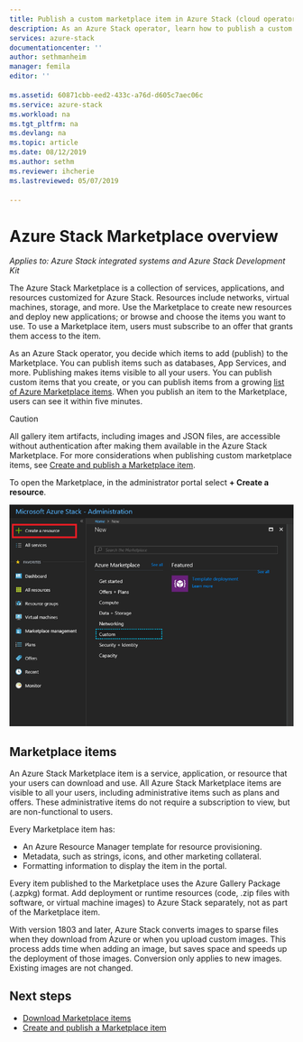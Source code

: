 ```yaml
---
title: Publish a custom marketplace item in Azure Stack (cloud operator) | Microsoft Docs
description: As an Azure Stack operator, learn how to publish a custom marketplace item in Azure Stack.
services: azure-stack
documentationcenter: ''
author: sethmanheim
manager: femila
editor: ''

ms.assetid: 60871cbb-eed2-433c-a76d-d605c7aec06c
ms.service: azure-stack
ms.workload: na
ms.tgt_pltfrm: na
ms.devlang: na
ms.topic: article
ms.date: 08/12/2019
ms.author: sethm
ms.reviewer: ihcherie
ms.lastreviewed: 05/07/2019

---
```

# Azure Stack Marketplace overview

*Applies to: Azure Stack integrated systems and Azure Stack Development Kit*

The Azure Stack Marketplace is a collection of services, applications, and resources customized for Azure Stack. Resources include networks, virtual machines, storage, and more. Use the Marketplace to create new resources and deploy new applications; or browse and choose the items you want to use. To use a Marketplace item, users must subscribe to an offer that grants them access to the item.

As an Azure Stack operator, you decide which items to add (publish) to the Marketplace. You can publish items such as databases, App Services, and more. Publishing makes items visible to all your users. You can publish custom items that you create, or you can publish items from a growing [list of Azure Marketplace items](azure-stack-marketplace-azure-items.md). When you publish an item to the Marketplace, users can see it within five minutes.

> [!CAUTION]  
> All gallery item artifacts, including images and JSON files, are accessible without authentication after making them available in the Azure Stack Marketplace. For more considerations when publishing custom marketplace items, see [Create and publish a Marketplace item](azure-stack-create-and-publish-marketplace-item.md).

To open the Marketplace, in the administrator portal select **+ Create a resource**.

![Marketplace](media/azure-stack-marketplace/marketplace1.png)

## Marketplace items

An Azure Stack Marketplace item is a service, application, or resource that your users can download and use. All Azure Stack Marketplace items are visible to all your users, including administrative items such as plans and offers. These administrative items do not require a subscription to view, but are non-functional to users.

Every Marketplace item has:

* An Azure Resource Manager template for resource provisioning.
* Metadata, such as strings, icons, and other marketing collateral.
* Formatting information to display the item in the portal.

Every item published to the Marketplace uses the Azure Gallery Package (.azpkg) format. Add deployment or runtime resources (code, .zip files with software, or virtual machine images) to Azure Stack separately, not as part of the Marketplace item.

With version 1803 and later, Azure Stack converts images to sparse files when they download from Azure or when you upload custom images. This process adds time when adding an image, but saves space and speeds up the deployment of those images. Conversion only applies to new images. Existing images are not changed.

## Next steps

* [Download Marketplace items](azure-stack-download-azure-marketplace-item.md)  
* [Create and publish a Marketplace item](azure-stack-create-and-publish-marketplace-item.md)
